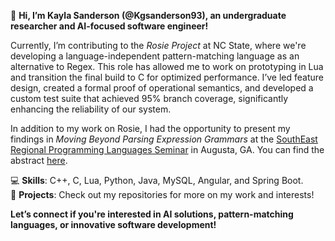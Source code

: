 

👋 **Hi, I’m Kayla Sanderson (@Kgsanderson93), an undergraduate researcher and AI-focused software engineer!**

Currently, I’m contributing to the *Rosie Project* at NC State, where we're developing a language-independent pattern-matching language as an alternative to Regex. This role has allowed me to work on prototyping in Lua and transition the final build to C for optimized performance. I’ve led feature design, created a formal proof of operational semantics, and developed a custom test suite that achieved 95% branch coverage, significantly enhancing the reliability of our system.

In addition to my work on Rosie, I had the opportunity to present my findings in *Moving Beyond Parsing Expression Grammars* at the [SouthEast Regional Programming Languages Seminar](https://the-au-forml-lab.github.io/SERPL/events/2023/) in Augusta, GA. You can find the abstract [here](https://the-au-forml-lab.github.io/SERPL/events/2023/abstracts/Moving_Beyond_Parsing_Expression_Grammars.pdf).

💻 **Skills**: C++, C, Lua, Python, Java, MySQL, Angular, and Spring Boot.  
📂 **Projects**: Check out my repositories for more on my work and interests!

**Let’s connect if you're interested in AI solutions, pattern-matching languages, or innovative software development!**



<!---
Kgsanderson93/Kgsanderson93 is a ✨ special ✨ repository because its `README.md` (this file) appears on your GitHub profile.
You can click the Preview link to take a look at your changes.
--->
